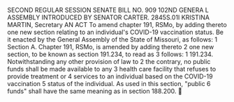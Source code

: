 SECOND REGULAR SESSION
SENATE BILL NO. 909
102ND GENERA L ASSEMBLY
INTRODUCED BY SENATOR CARTER.
2845S.01I KRISTINA MARTIN, Secretary
AN ACT
To amend chapter 191, RSMo, by adding thereto one new section relating to an individual's
COVID-19 vaccination status.
Be it enacted by the General Assembly of the State of Missouri, as follows:
1 Section A. Chapter 191, RSMo, is amended by adding thereto
2 one new section, to be known as section 191.234, to read as
3 follows:
1 191.234. Notwithstanding any other provision of law to
2 the contrary, no public funds shall be made available to any
3 health care facility that refuses to provide treatment or
4 services to an individual based on the COVID-19 vaccination
5 status of the individual. As used in this section, "public
6 funds" shall have the same meaning as in section 188.200.
